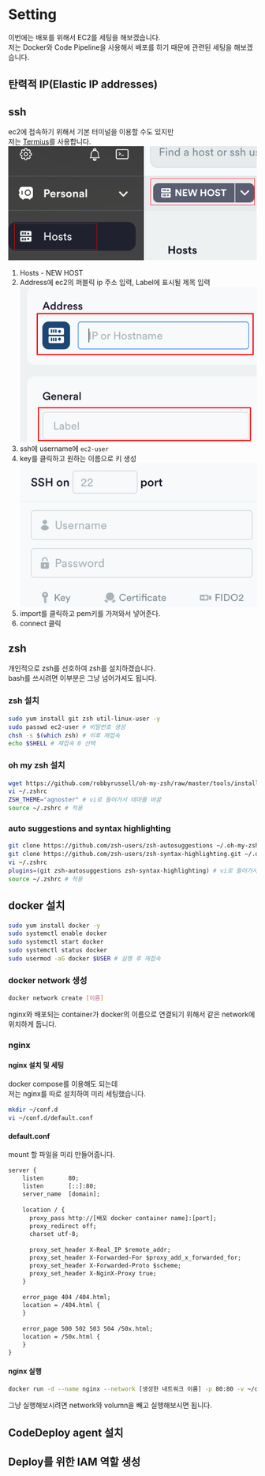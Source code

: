 # Setting

이번에는 배포를 위해서 EC2를 세팅을 해보겠습니다.  
저는 Docker와 Code Pipeline을 사용해서 배포를 하기 때문에 관련된 세팅을 해보겠습니다.

## 탄력적 IP(Elastic IP addresses)

<LinkNewTab href="/aws/ec2/networkNsecurity/elastic-ip-addresses" text="탄력적 IP 할당"></LinkNewTab>

## ssh

ec2에 접속하기 위해서 기본 터미널을 이용할 수도 있지만  
저는 [Termius](https://termius.com/)를 사용합니다.
![](2024-03-29-11-47-08.png)

1. Hosts - NEW HOST
2. Address에 ec2의 퍼블릭 ip 주소 입력, Label에 표시될 제목 입력
   ![](2024-03-29-11-59-41.png)
3. ssh에 username에 `ec2-user`
4. key를 클릭하고 원하는 이름으로 키 생성
   ![alt text](image.png)
5. import를 클릭하고 pem키를 가져와서 넣어준다.
6. connect 클릭

## zsh

개인적으로 zsh를 선호하여 zsh를 설치하겠습니다.  
bash를 쓰시려면 이부분은 그냥 넘어가셔도 됩니다.

### zsh 설치

```sh
sudo yum install git zsh util-linux-user -y
sudo passwd ec2-user # 비밀번호 생성
chsh -s $(which zsh) # 이후 재접속
echo $SHELL # 재접속 0 선택
```

### oh my zsh 설치

```sh
wget https://github.com/robbyrussell/oh-my-zsh/raw/master/tools/install.sh -O - | zsh
vi ~/.zshrc
ZSH_THEME="agnoster" # vi로 들어가서 테마를 바꿈
source ~/.zshrc # 적용
```

### auto suggestions and syntax highlighting

```sh
git clone https://github.com/zsh-users/zsh-autosuggestions ~/.oh-my-zsh/custom/plugins/zsh-autosuggestions
git clone https://github.com/zsh-users/zsh-syntax-highlighting.git ~/.oh-my-zsh/custom/plugins/zsh-syntax-highlighting
vi ~/.zshrc
plugins=(git zsh-autosuggestions zsh-syntax-highlighting) # vi로 들어가서 plugin 추가
source ~/.zshrc # 적용
```

## docker 설치

```sh
sudo yum install docker -y
sudo systemctl enable docker
sudo systemctl start docker
sudo systemctl status docker
sudo usermod -aG docker $USER # 실행 후 재접속
```

### docker network 생성

```sh
docker network create [이름]
```

nginx와 배포되는 container가 docker의 이름으로 연결되기 위해서 같은 network에 위치하게 둡니다.

### nginx

#### nginx 설치 및 세팅

docker compose를 이용해도 되는데  
저는 nginx를 따로 설치하여 미리 세팅했습니다.

```sh
mkdir ~/conf.d
vi ~/conf.d/default.conf
```

#### default.conf

mount 할 파일을 미리 만들어줍니다.

```sh{4,7}
server {
    listen       80;
    listen       [::]:80;
    server_name  [domain];

    location / {
      proxy_pass http://[배포 docker container name]:[port];
      proxy_redirect off;
      charset utf-8;

      proxy_set_header X-Real_IP $remote_addr;
      proxy_set_header X-Forwarded-For $proxy_add_x_forwarded_for;
      proxy_set_header X-Forwarded-Proto $scheme;
      proxy_set_header X-NginX-Proxy true;
    }

    error_page 404 /404.html;
    location = /404.html {
    }

    error_page 500 502 503 504 /50x.html;
    location = /50x.html {
    }
}
```

#### nginx 실행

```sh
docker run -d --name nginx --network [생성한 네트워크 이름] -p 80:80 -v ~/conf:/etc/nginx/conf.d nginx:stable-alpine
```

그냥 실행해보시려면 network와 volumn을 빼고 실행해보시면 됩니다.

## CodeDeploy agent 설치

<LinkNewTab href="/aws/code-pipeline/code-deploy/codedeploy-agent" text="CodeDeploy agent 설치" style="margin-top: 16px"></LinkNewTab>

## Deploy를 위한 IAM 역할 생성

<LinkNewTab href="/aws/iam/access-management/role#ec2-배포를-위한-역할-설정" text="EC2 배포를 위한 역할 설정" style="margin-top: 16px"></LinkNewTab>
